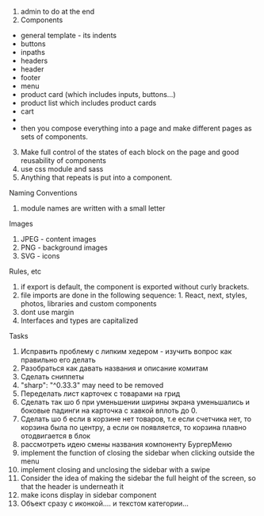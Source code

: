 1. admin to do at the end
2. Components
- general template - its indents
- buttons
- inpaths
- headers
- header
- footer
- menu
- product card (which includes inputs, buttons...)
- product list which includes product cards
- cart
-
- then you compose everything into a page and make different pages as sets of components.
3. Make full control of the states of each block on the page and good reusability of components
4. use css module and sass
5. Anything that repeats is put into a component.


Naming Conventions 
1. module names are written with a small letter

Images
1. JPEG - content images
2. PNG - background images
2. SVG - icons


Rules, etc
1. if export is default, the component is exported without curly brackets.
2. file imports are done in the following sequence: 1. React, next, styles, photos, libraries and custom components
3. dont use margin
4. Interfaces and types are capitalized



Tasks
1. Исправить проблему с липким хедером - изучить вопрос как правильно его делать
2. Разобраться как давать названия и описание комитам 
3. Сделать сниппеты
4. "sharp": "^0.33.3" may need to be removed
5. Переделать лист карточек с товарами на грид
6. Сделать так шо б при уменьшении ширины экрана уменьшались и боковые падинги на карточка с хавкой вплоть до 0. 
7. Сделать шо б если в корзине нет товаров, т.е если счетчика нет, то корзина была по центру, а если он появляется, то корзина плавно отодвигается в блок
8. рассмотреть идею смены названия компоненту БургерМеню
9. implement the function of closing the sidebar when clicking outside the menu
10. implement closing and unclosing the sidebar with a swipe 
11. Consider the idea of making the sidebar the full height of the screen, so that the header is underneath it
12. make icons display in sidebar component
13. Объект сразу с иконкой.... и текстом категории...

